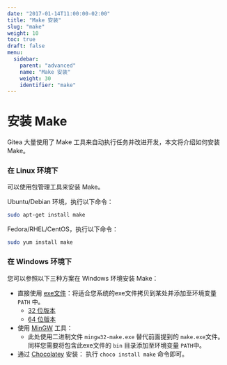```yaml
---
date: "2017-01-14T11:00:00-02:00"
title: "Make 安装"
slug: "make"
weight: 10
toc: true
draft: false
menu:
  sidebar:
    parent: "advanced"
    name: "Make 安装"
    weight: 30
    identifier: "make"
---
```


# 安装 Make

Gitea 大量使用了 Make 工具来自动执行任务并改进开发，本文将介绍如何安装 Make。

### 在 Linux 环境下

可以使用包管理工具来安装 Make。

Ubuntu/Debian 环境，执行以下命令：

```bash
sudo apt-get install make
```

Fedora/RHEL/CentOS，执行以下命令：

```bash
sudo yum install make
```

### 在 Windows 环境下

您可以参照以下三种方案在 Windows 环境安装 Make：

- 直接使用 [exe文件](http://www.equation.com/servlet/equation.cmd?fa=make)：将适合您系统的exe文件拷贝到某处并添加至环境变量 `PATH` 中。
  - [32 位版本](ftp://ftp.equation.com/make/32/make.exe)
  - [64 位版本](ftp://ftp.equation.com/make/64/make.exe)
- 使用 [MinGW](http://www.mingw.org/) 工具：
  - 此处使用二进制文件 `mingw32-make.exe` 替代前面提到的 `make.exe`文件。同样您需要将包含此exe文件的 `bin` 目录添加至环境变量 `PATH`中。
- 通过 [Chocolatey](https://chocolatey.org/packages/make) 安装： 执行 `choco install make` 命令即可。
